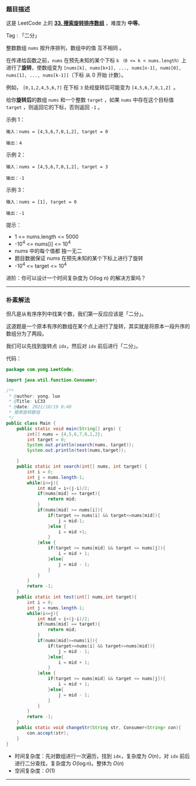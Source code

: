 ### 题目描述

这是 LeetCode 上的 **[33. 搜索旋转排序数组](https://leetcode-cn.com/problems/search-in-rotated-sorted-array/solution/shua-chuan-lc-yan-ge-ologn100yi-qi-kan-q-xifo/)** ，难度为 **中等**。

Tag : 「二分」

整数数组 `nums` 按升序排列，数组中的值 互不相同 。

在传递给函数之前，`nums` 在预先未知的某个下标 `k` `（0 <= k < nums.length）`上进行了**旋转**，使数组变为 `[nums[k], nums[k+1], ..., nums[n-1], nums[0], nums[1], ..., nums[k-1]]`（下标 从 0 开始 计数）。

例如， `[0,1,2,4,5,6,7]` 在下标 `3` 处经旋转后可能变为 `[4,5,6,7,0,1,2] `。

给你**旋转后**的数组 `nums` 和一个整数 `target` ，如果 `nums` 中存在这个目标值 `target` ，则返回它的下标，否则返回 `-1` 。

示例 1：

```
输入：nums = [4,5,6,7,0,1,2], target = 0

输出：4
```

示例 2：

```
输入：nums = [4,5,6,7,0,1,2], target = 3

输出：-1
```

示例 3：

```
输入：nums = [1], target = 0

输出：-1
```

提示：

* 1 <= nums.length <= 5000
* -$10^4$ <= nums[i] <= $10^4$
* nums 中的每个值都 独一无二
* 题目数据保证 nums 在预先未知的某个下标上进行了旋转
* -$10^4$ <= target <= $10^4$

进阶：你可以设计一个时间复杂度为 O(log n) 的解决方案吗？

---

### 朴素解法

但凡是从有序序列中找某个数，我们第一反应应该是「二分」。

这道题是一个原本有序的数组在某个点上进行了旋转，其实就是将原本一段升序的数组分为了两段。

我们可以先找到旋转点 `idx`，然后对 `idx` 前后进行「二分」。

代码：

```Java
package com.yong.LeetCode;

import java.util.function.Consumer;

/**
 * @author: yong。luo
 * @Title: LC33
 * @date: 2021/10/19 0:40
 * 搜索旋转数组
 */
public class Main {
    public static void main(String[] args) {
        int[] nums = {4,5,6,7,0,1,2};
        int target = 0;
        System.out.println(search(nums, target));
        System.out.println(test(nums,target));

    }
    public static int search(int[] nums, int target) {
        int i = 0;
        int j = nums.length-1;
        while(i<=j){
            int mid = i+(j-i)/2;
            if(nums[mid] == target){
                return mid;
            }
            if(nums[mid] >= nums[i]){
                if(target >= nums[i] && target<=nums[mid]){
                    j = mid-1;
                }else {
                    i = mid +1;
                }
            }else {
                if(target >= nums[mid] && target <= nums[j]){
                    i = mid + 1;
                }else{
                    j = mid - 1;
                }
            }
        }
        return -1;
    }
    public static int test(int[] nums,int target){
        int i = 0;
        int j = nums.length-1;
        while(i<=j){
            int mid = i+(j-i)/2;
            if(nums[mid] == target){
                return mid;
            }
            if(nums[mid]>=nums[i]){
                if(target>=nums[i] && target<=nums[mid]){
                    j = mid - 1;
                }else{
                    i = mid + 1;
                }
            }else {
                if(target >= nums[mid] && target <= nums[j]){
                    i = mid + 1;
                }else{
                    j = mid - 1;
                }
            }
        }
        return -1;
    }
    public static void changeStr(String str, Consumer<String> con){
        con.accept(str);
    }
}


```

* 时间复杂度：先对数组进行一次遍历，找到 `idx`，复杂度为 $O(n)$，对 `idx` 前后进行二分查找，复杂度为 $O(\log{n})$。整体为 $O(n)$
* 空间复杂度：$O(1)$

---

### 


